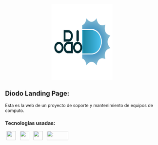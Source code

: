 <p align="center">
  <img height="250px" width="200px" src="/img/logos/logo2.png">
</p>

## Diodo Landing Page:

Esta es la web de un proyecto de soporte y mantenimiento de equipos de computo.

### Tecnologías usadas:
<div>
  <img src="https://cdn.svgporn.com/logos/html-5.svg" width="30px" height="30px" hspace="5"/>
  <img src="https://cdn.svgporn.com/logos/css-3.svg" width="30px" height="30px" hspace="5"/>
  <img src="https://cdn.svgporn.com/logos/uikit.svg" width="30px" height="30px" hspace="5"/>
  <img src="https://4.bp.blogspot.com/-xkADMmGFhO0/XHqzNsiEeMI/AAAAAAAAIOM/oLZnRiMJaj0fjNxbrBsPV5n0rkiTdhaIgCLcBGAs/s1600/aos.png" width="70px" height="30px" hspace="5"/>
</div>


